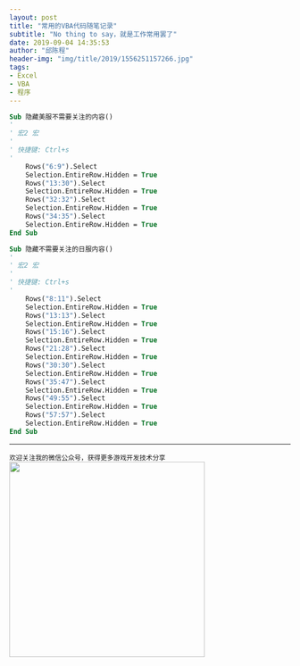 ```yaml
---
layout: post
title: "常用的VBA代码随笔记录"
subtitle: "No thing to say，就是工作常用罢了"
date: 2019-09-04 14:35:53
author: "邱陈程"
header-img: "img/title/2019/1556251157266.jpg"
tags:
- Excel
- VBA
- 程序
---
```



```vb
Sub 隐藏美服不需要关注的内容()
'
' 宏2 宏
'
' 快捷键: Ctrl+s
'
    Rows("6:9").Select
    Selection.EntireRow.Hidden = True
    Rows("13:30").Select
    Selection.EntireRow.Hidden = True
    Rows("32:32").Select
    Selection.EntireRow.Hidden = True
    Rows("34:35").Select
    Selection.EntireRow.Hidden = True
End Sub

```
```vb
Sub 隐藏不需要关注的日服内容()
'
' 宏2 宏
'
' 快捷键: Ctrl+s
'
    Rows("8:11").Select
    Selection.EntireRow.Hidden = True
    Rows("13:13").Select
    Selection.EntireRow.Hidden = True
    Rows("15:16").Select
    Selection.EntireRow.Hidden = True
    Rows("21:28").Select
    Selection.EntireRow.Hidden = True
    Rows("30:30").Select
    Selection.EntireRow.Hidden = True
    Rows("35:47").Select
    Selection.EntireRow.Hidden = True
    Rows("49:55").Select
    Selection.EntireRow.Hidden = True
    Rows("57:57").Select
    Selection.EntireRow.Hidden = True
End Sub

```
 
--------
<small class="img-hint">欢迎关注我的微信公众号，获得更多游戏开发技术分享</small>
<img src="https://pinkuburu.github.io/img/qrcode.jpg" width="350" height="350"/>
